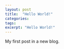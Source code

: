 ```yaml
---
layout: post
title:  "Hello World!"
categories: 
tags:
excerpt: "Hello World!"
---
```

My first post in a new blog. 
